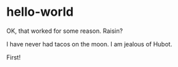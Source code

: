 # hello-world

OK, that worked for some reason. Raisin?

I have never had tacos on the moon. I am jealous of Hubot.

First!

